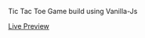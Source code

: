Tic Tac Toe Game build using Vanilla-Js

[Live Preview](https://complexlity-tic-tac-toe.netlify.app/)
